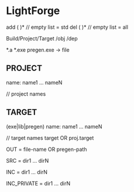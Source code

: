 # LightForge

add <path> ( <build> )* // empty list = std
del <path> ( <build> )* // empty list = all


Build/Project/Target /obj /dep

*.a
*.exe
pregen.exe -> file

## PROJECT

name: name1 ... nameN

// project names

## TARGET

(exe|lib|pregen) name: name1 ... nameN

// target names   target OR proj.target

OUT = file-name OR pregen-path

SRC = dir1 ... dirN

INC = dir1 ... dirN

INC_PRIVATE = dir1 ... dirN


